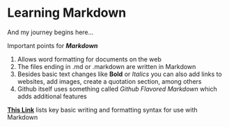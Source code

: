 # Learning Markdown

And my journey begins here...

Important points for _**Markdown**_

1. Allows word formatting for documents on the web
1. The files ending in .md or .markdown are written in Markdown
1. Besides basic text changes like **Bold** or *Italics* you can also add links to websites, add images, create a quotation section, among others
1. Github itself uses something called *Github Flavored Markdown* which adds additional features

[**This Link**](https://help.github.com/en/articles/basic-writing-and-formatting-syntax) lists key basic writing and formatting syntax for use with Markdown
